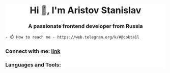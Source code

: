 <div style="background-color: white !important;">
    <h1 align="center">Hi 👋, I'm Aristov Stanislav</h1>
    <h3 align="center">A passionate frontend developer from Russia</h3>
   
    - 📫 How to reach me - https://web.telegram.org/k/#@cokta1l

<h3 align="left">Connect with me: <a href="https://web.telegram.org/k/#@cokta1l">link</a></h3>
    <h3 align="left">Languages and Tools:</h3>
    

</div>

